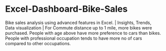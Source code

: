 # Excel-Dashboard-Bike-Sales
Bike sales analysis using advanced features in Excel. | Insights, Trends, Data visualization |
For Commute distance up to 1 mile, more bikes were purchased.
People with age above have more preference to cars than bikes.
People with professional occupation tends to have more no of cars compared to other occupations.
